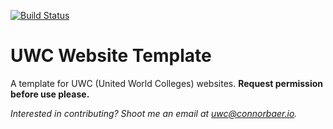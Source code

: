 [![Build Status](https://travis-ci.org/uwc/uwc-website.svg?branch=development)](https://travis-ci.org/uwc/uwc-website)


# UWC Website Template
A template for UWC (United World Colleges) websites. **Request permission before use please.**

*Interested in contributing? Shoot me an email at uwc@connorbaer.io.*